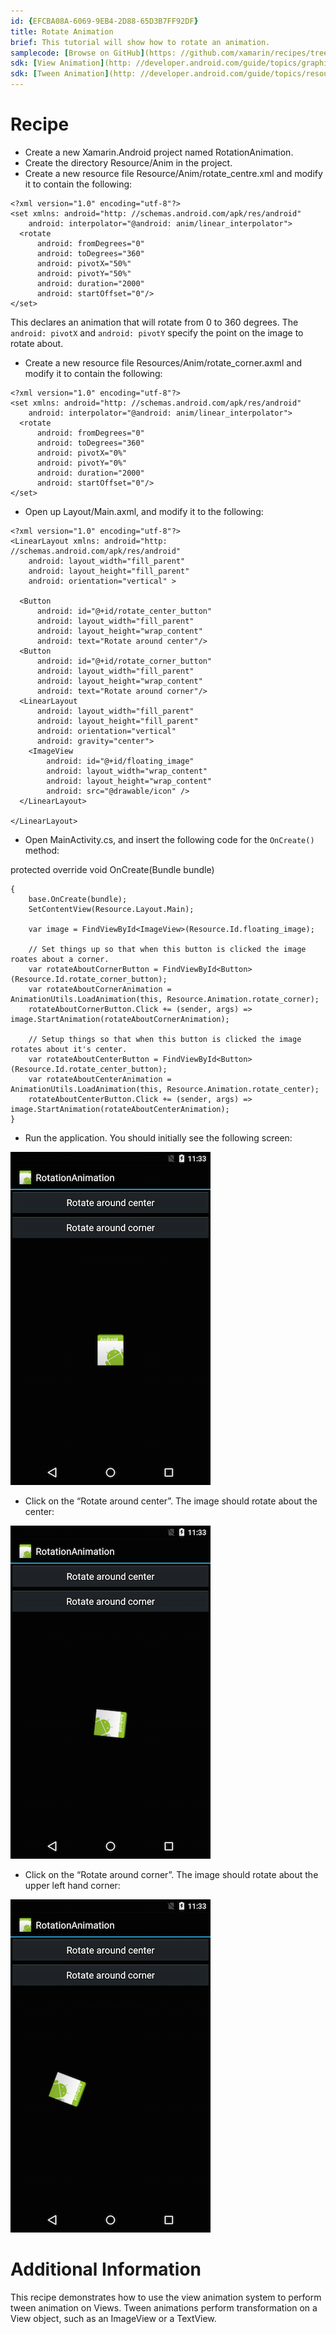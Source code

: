 ```yaml
---
id: {EFCBA08A-6069-9EB4-2D88-65D3B7FF92DF}  
title: Rotate Animation  
brief: This tutorial will show how to rotate an animation.  
samplecode: [Browse on GitHub](https: //github.com/xamarin/recipes/tree/master/android/other_ux/animation/rotate_animation)  
sdk: [View Animation](http: //developer.android.com/guide/topics/graphics/view-animation.html)  
sdk: [Tween Animation](http: //developer.android.com/guide/topics/resources/animation-resource.html#Tween)  
---
```


<a name="Recipe" class="injected"></a>


# Recipe

-  Create a new Xamarin.Android project named RotationAnimation.
-  Create the directory Resource/Anim in the project.
-  Create a new resource file Resource/Anim/rotate_centre.xml and modify it to contain the following: 


```
<?xml version="1.0" encoding="utf-8"?>
<set xmlns: android="http: //schemas.android.com/apk/res/android"
    android: interpolator="@android: anim/linear_interpolator">
  <rotate
      android: fromDegrees="0"
      android: toDegrees="360"
      android: pivotX="50%"
      android: pivotY="50%"
      android: duration="2000"
      android: startOffset="0"/>
</set>
```

This declares an animation that will rotate from 0 to 360 degrees. The
`android: pivotX` and `android: pivotY` specify the point on the image to rotate
about.

-  Create a new resource file Resources/Anim/rotate_corner.axml and modify it to contain the following: 


```
<?xml version="1.0" encoding="utf-8"?>
<set xmlns: android="http: //schemas.android.com/apk/res/android"
    android: interpolator="@android: anim/linear_interpolator">
  <rotate
      android: fromDegrees="0"
      android: toDegrees="360"
      android: pivotX="0%"
      android: pivotY="0%"
      android: duration="2000"
      android: startOffset="0"/>
</set>
```

-  Open up Layout/Main.axml, and modify it to the following: 


```
<?xml version="1.0" encoding="utf-8"?>
<LinearLayout xmlns: android="http: //schemas.android.com/apk/res/android"
    android: layout_width="fill_parent"
    android: layout_height="fill_parent"
    android: orientation="vertical" >

  <Button
      android: id="@+id/rotate_center_button"
      android: layout_width="fill_parent"
      android: layout_height="wrap_content"
      android: text="Rotate around center"/>
  <Button
      android: id="@+id/rotate_corner_button"
      android: layout_width="fill_parent"
      android: layout_height="wrap_content"
      android: text="Rotate around corner"/>
  <LinearLayout
      android: layout_width="fill_parent"
      android: layout_height="fill_parent"
      android: orientation="vertical"
      android: gravity="center">
    <ImageView
        android: id="@+id/floating_image"
        android: layout_width="wrap_content"
        android: layout_height="wrap_content"
        android: src="@drawable/icon" />
  </LinearLayout>

</LinearLayout>
```

-  Open MainActivity.cs, and insert the following code for the `OnCreate()` method: 


protected override void OnCreate(Bundle bundle)

```
{
    base.OnCreate(bundle);
    SetContentView(Resource.Layout.Main);

    var image = FindViewById<ImageView>(Resource.Id.floating_image);

    // Set things up so that when this button is clicked the image roates about a corner.
    var rotateAboutCornerButton = FindViewById<Button>(Resource.Id.rotate_corner_button);
    var rotateAboutCornerAnimation = AnimationUtils.LoadAnimation(this, Resource.Animation.rotate_corner);
    rotateAboutCornerButton.Click += (sender, args) => image.StartAnimation(rotateAboutCornerAnimation);

    // Setup things so that when this button is clicked the image rotates about it's center.
    var rotateAboutCenterButton = FindViewById<Button>(Resource.Id.rotate_center_button);
    var rotateAboutCenterAnimation = AnimationUtils.LoadAnimation(this, Resource.Animation.rotate_center);
    rotateAboutCenterButton.Click += (sender, args) => image.StartAnimation(rotateAboutCenterAnimation);
}
```

-  Run the application. You should initially see the following screen: 


 [ ![](Images/screen1.png)](Images/screen1.png)

-  Click on the “Rotate around center”. The image should rotate about the center: 


 [ ![](Images/screen2.png)](Images/screen2.png)

-  Click on the “Rotate around corner”. The image should rotate about the upper left hand corner: 


 [ ![](Images/screen3.png)](Images/screen3.png)

 <a name="Additional_Information" class="injected"></a>


# Additional Information

This recipe demonstrates how to use the view animation system to perform
tween animation on Views. Tween animations perform transformation on a View
object, such as an ImageView or a TextView.